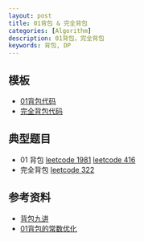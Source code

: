 ```yaml
---
layout: post
title: 01背包 & 完全背包
categories: [Algorithm]
description: 01背包，完全背包
keywords: 背包, DP
---
```



## 模板
- [ 01背包代码 ](https://github.com/joeyzyz/leetcode-template/blob/main/dp/0-1-backpack.py)
- [ 完全背包代码 ](https://github.com/joeyzyz/leetcode-template/blob/main/dp/0-inf-backpack.py)


## 典型题目
- 01 背包
[leetcode 1981](https://leetcode-cn.com/problems/minimize-the-difference-between-target-and-chosen-elements/)
[leetcode 416](https://leetcode-cn.com/problems/partition-equal-subset-sum/)
- 完全背包
[leetcode 322](https://leetcode-cn.com/problems/coin-change/)


## 参考资料
- [ 背包九讲 ](https://raw.githubusercontent.com/tianyicui/pack/master/V2.pdf)
- [ 01背包的常数优化 ](https://edwardzcn.github.io/post/1590e320.html)

